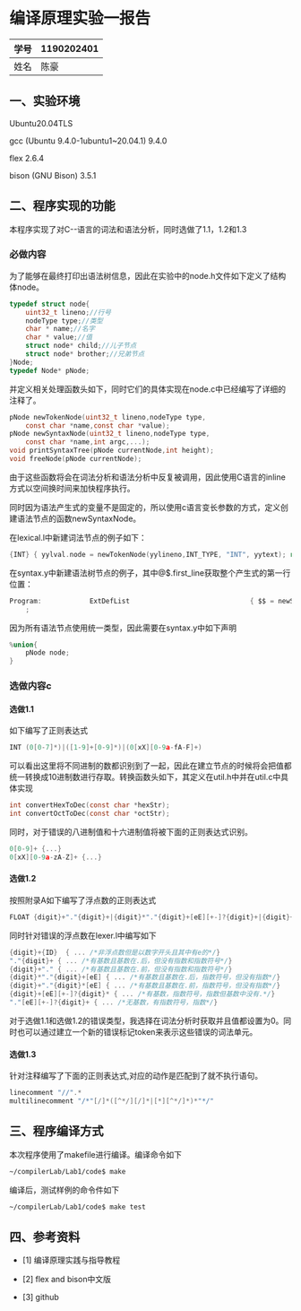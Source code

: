 # 编译原理实验一报告

| 学号 | 1190202401 |
| ---- | ---------- |
| 姓名 | 陈豪       |

## 一、实验环境

Ubuntu20.04TLS

gcc (Ubuntu 9.4.0-1ubuntu1~20.04.1) 9.4.0

flex 2.6.4

bison (GNU Bison) 3.5.1

## 二、程序实现的功能

本程序实现了对C--语言的词法和语法分析，同时选做了1.1，1.2和1.3

### 必做内容

为了能够在最终打印出语法树信息，因此在实验中的node.h文件如下定义了结构体node。

```c
typedef struct node{
    uint32_t lineno;//行号
    nodeType type;//类型
    char * name;//名字
    char * value;//值
    struct node* child;//儿子节点
    struct node* brother;//兄弟节点
}Node;
typedef Node* pNode;
```

并定义相关处理函数头如下，同时它们的具体实现在node.c中已经编写了详细的注释了。

```c
pNode newTokenNode(uint32_t lineno,nodeType type,
    const char *name,const char *value);
pNode newSyntaxNode(uint32_t lineno,nodeType type,
    const char *name,int argc,...);
void printSyntaxTree(pNode currentNode,int height);
void freeNode(pNode currentNode);
```

由于这些函数将会在词法分析和语法分析中反复被调用，因此使用C语言的inline方式以空间换时间来加快程序执行。

同时因为语法产生式的变量不是固定的，所以使用c语言变长参数的方式，定义创建语法节点的函数newSyntaxNode。

在lexical.l中新建词法节点的例子如下：

```c
{INT} { yylval.node = newTokenNode(yylineno,INT_TYPE, "INT", yytext); return INT;}
```

在syntax.y中新建语法树节点的例子，其中@$.first_line获取整个产生式的第一行位置：

```c
Program:            ExtDefList                              { $$ = newSyntaxNode(@$.first_line, NON_TERMINAL, "Program", 1, $1); root = $$; }
    ;
```

因为所有语法节点使用统一类型，因此需要在syntax.y中如下声明

```c
%union{
    pNode node; 
}
```

### 选做内容c

#### 选做1.1

如下编写了正则表达式

```c
INT (0[0-7]*)|([1-9]+[0-9]*)|(0[xX][0-9a-fA-F]+)
```

可以看出这里将不同进制的数都识别到了一起，因此在建立节点的时候将会把值都统一转换成10进制数进行存取。转换函数头如下，其定义在util.h中并在util.c中具体实现

```c
int convertHexToDec(const char *hexStr);
int convertOctToDec(const char *octStr);
```

同时，对于错误的八进制值和十六进制值将被下面的正则表达式识别。

```c
0[0-9]+ {...}
0[xX][0-9a-zA-Z]+ {...}
```

#### 选做1.2

按照附录A如下编写了浮点数的正则表达式

```c
FLOAT {digit}+"."{digit}+|{digit}*"."{digit}+[eE][+-]?{digit}+|{digit}+"."{digit}*[eE][+-]?{digit}+
```

同时针对错误的浮点数在lexer.l中编写如下

```c
{digit}+{ID}  { ... /*非浮点数但是以数字开头且其中有e的*/}
"."{digit}+ { ... /*有基数且基数在.后，但没有指数和指数符号*/}
{digit}+"." { ... /*有基数且基数在.前，但没有指数和指数符号*/}
{digit}*"."{digit}+[eE] { ... /*有基数且基数在.后，指数符号，但没有指数*/}
{digit}+"."{digit}*[eE] { ... /*有基数且基数在.前，指数符号，但没有指数*/}
{digit}+[eE][+-]?{digit}* { ... /*有基数，指数符号，指数但基数中没有.*/}
"."[eE][+-]?{digit}+ { ... /*无基数，有指数符号，指数*/}
```

对于选做1.1和选做1.2的错误类型，我选择在词法分析时获取并且值都设置为0。同时也可以通过建立一个新的错误标记token来表示这些错误的词法单元。

#### 选做1.3

针对注释编写了下面的正则表达式,对应的动作是匹配到了就不执行语句。

```c
linecomment "//".*
multilinecomment "/*"[/]*([^*/][/]*|[*][^*/]*)*"*/"
```

## 三、程序编译方式

本次程序使用了makefile进行编译。编译命令如下

```bash
~/compilerLab/Lab1/code$ make
```

编译后，测试样例的命令件如下

```bash
~/compilerLab/Lab1/code$ make test
```

## 四、参考资料

- [1] 编译原理实践与指导教程

- [2] flex and bison中文版
- [3] github
